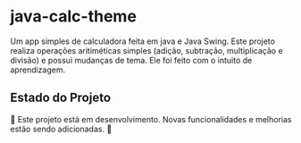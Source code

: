 # java-calc-theme
Um app simples de calculadora feita em java e Java Swing. Este projeto realiza operações aritiméticas simples (adição, subtração, multiplicação e divisão) e possui mudanças de tema. Ele foi feito com o intuito de aprendizagem.

## Estado do Projeto
🚧 Este projeto está em desenvolvimento. Novas funcionalidades e melhorias estão sendo adicionadas. 🚧
